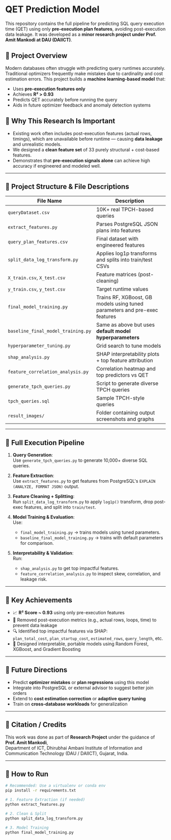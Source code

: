 # QET Prediction Model

This repository contains the full pipeline for predicting SQL query execution time (QET) using only **pre-execution plan features**, avoiding post-execution data leakage. It was developed as a **minor research project under Prof. Amit Mankodi at DAU (DAIICT)**.

## 🚀 Project Overview

Modern databases often struggle with predicting query runtimes accurately. Traditional optimizers frequently make mistakes due to cardinality and cost estimation errors. This project builds a **machine learning-based model** that:
- Uses **pre-execution features only**
- Achieves **R² > 0.93**
- Predicts QET accurately before running the query
- Aids in future optimizer feedback and anomaly detection systems

## 🧠 Why This Research Is Important

- Existing work often includes post-execution features (actual rows, timings), which are unavailable before runtime — causing **data leakage** and unrealistic models.
- We designed a **clean feature set** of 33 purely structural + cost-based features.
- Demonstrates that **pre-execution signals alone** can achieve high accuracy if engineered and modeled well.

---

## 📁 Project Structure & File Descriptions

| File Name                       | Description                                                                 |
|--------------------------------|-----------------------------------------------------------------------------|
| `queryDataset.csv`             | 10K+ real TPCH-based queries                                                |
| `extract_features.py`          | Parses PostgreSQL JSON plans into features                                  |
| `query_plan_features.csv`      | Final dataset with engineered features                                      |
| `split_data_log_transform.py`  | Applies log1p transforms and splits into train/test CSVs                    |
| `X_train.csv`, `X_test.csv`    | Feature matrices (post-cleaning)                                            |
| `y_train.csv`, `y_test.csv`    | Target runtime values                                                       |
| `final_model_training.py`      | Trains RF, XGBoost, GB models using tuned parameters and pre-exec features  |
| `baseline_final_model_training.py` | Same as above but uses **default model hyperparameters**               |
| `hyperparameter_tuning.py`     | Grid search to tune models                                                  |
| `shap_analysis.py`             | SHAP interpretability plots + top feature attribution                       |
| `feature_correlation_analysis.py` | Correlation heatmap and top predictors vs QET                           |
| `generate_tpch_queries.py`     | Script to generate diverse TPCH queries                                     |
| `tpch_queries.sql`             | Sample TPCH-style queries                                                   |
| `result_images/`               | Folder containing output screenshots and graphs                             |

---

## 🔁 Full Execution Pipeline

1. **Query Generation**:  
   Use `generate_tpch_queries.py` to generate 10,000+ diverse SQL queries.

2. **Feature Extraction**:  
   Use `extract_features.py` to get features from PostgreSQL's `EXPLAIN (ANALYZE, FORMAT JSON)` output.

3. **Feature Cleaning + Splitting**:  
   Run `split_data_log_transform.py` to apply `log1p()` transform, drop post-exec features, and split into `train/test`.

4. **Model Training & Evaluation**:  
   Use:
   - `final_model_training.py` → trains models using tuned parameters.
   - `baseline_final_model_training.py` → trains with default parameters for comparison.

5. **Interpretability & Validation**:  
   Run:
   - `shap_analysis.py` to get top impactful features.
   - `feature_correlation_analysis.py` to inspect skew, correlation, and leakage risk.

---

## 🎯 Key Achievements

- 📈 **R² Score ~ 0.93** using only pre-execution features
- 🚫 Removed post-execution metrics (e.g., actual rows, loops, time) to prevent data leakage
- 🔍 Identified top impactful features via SHAP:  
  `plan_total_cost`, `plan_startup_cost`, `estimated_rows`, `query_length`, etc.
- 🧠 Designed interpretable, portable models using Random Forest, XGBoost, and Gradient Boosting

---

## 🔮 Future Directions

- Predict **optimizer mistakes** or **plan regressions** using this model
- Integrate into PostgreSQL or external advisor to suggest better join orders
- Extend to **cost estimation correction** or **adaptive query tuning**
- Train on **cross-database workloads** for generalization

---

## 🧾 Citation / Credits

This work was done as part of **Research Project** under the guidance of **Prof. Amit Mankodi**,  
Department of ICT, Dhirubhai Ambani Institute of Information and Communication Technology (DAU / DAIICT), Gujarat, India.

---

## 📌 How to Run

```bash
# Recommended: Use a virtualenv or conda env
pip install -r requirements.txt

# 1. Feature Extraction (if needed)
python extract_features.py

# 2. Clean & Split
python split_data_log_transform.py

# 3. Model Training
python final_model_training.py
